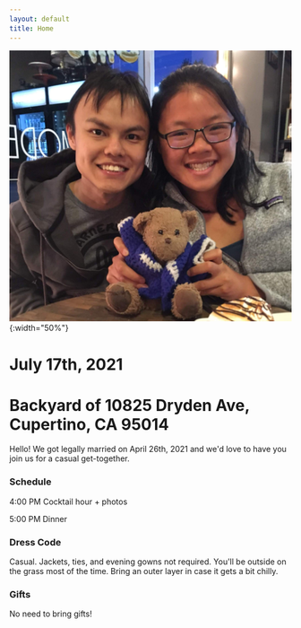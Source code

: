 ```yaml
---
layout: default
title: Home
---
```

![Jean and JJ](images/about_us.jpg){:width="50%"}

# July 17th, 2021
# Backyard of 10825 Dryden Ave, Cupertino, CA 95014

Hello! We got legally married on April 26th, 2021 and we'd love to have you join us for a casual get-together.

### Schedule

4:00 PM Cocktail hour + photos

5:00 PM Dinner


### Dress Code
Casual. Jackets, ties, and evening gowns not required.
You'll be outside on the grass most of the time.
Bring an outer layer in case it gets a bit chilly.

### Gifts
No need to bring gifts!
